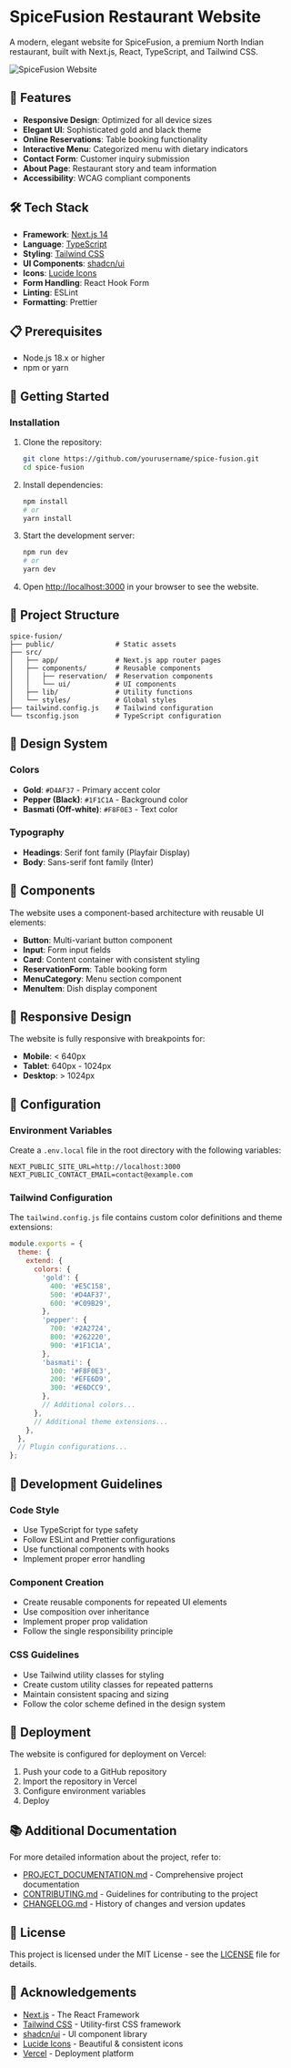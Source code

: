 # SpiceFusion Restaurant Website

A modern, elegant website for SpiceFusion, a premium North Indian restaurant, built with Next.js, React, TypeScript, and Tailwind CSS.

![SpiceFusion Website](public/images/website-preview.jpg)

## 🚀 Features

- **Responsive Design**: Optimized for all device sizes
- **Elegant UI**: Sophisticated gold and black theme
- **Online Reservations**: Table booking functionality
- **Interactive Menu**: Categorized menu with dietary indicators
- **Contact Form**: Customer inquiry submission
- **About Page**: Restaurant story and team information
- **Accessibility**: WCAG compliant components

## 🛠️ Tech Stack

- **Framework**: [Next.js 14](https://nextjs.org/)
- **Language**: [TypeScript](https://www.typescriptlang.org/)
- **Styling**: [Tailwind CSS](https://tailwindcss.com/)
- **UI Components**: [shadcn/ui](https://ui.shadcn.com/)
- **Icons**: [Lucide Icons](https://lucide.dev/)
- **Form Handling**: React Hook Form
- **Linting**: ESLint
- **Formatting**: Prettier

## 📋 Prerequisites

- Node.js 18.x or higher
- npm or yarn

## 🚀 Getting Started

### Installation

1. Clone the repository:
   ```bash
   git clone https://github.com/yourusername/spice-fusion.git
   cd spice-fusion
   ```

2. Install dependencies:
   ```bash
   npm install
   # or
   yarn install
   ```

3. Start the development server:
   ```bash
   npm run dev
   # or
   yarn dev
   ```

4. Open [http://localhost:3000](http://localhost:3000) in your browser to see the website.

## 📁 Project Structure

```
spice-fusion/
├── public/               # Static assets
├── src/
│   ├── app/              # Next.js app router pages
│   ├── components/       # Reusable components
│   │   ├── reservation/  # Reservation components
│   │   └── ui/           # UI components
│   ├── lib/              # Utility functions
│   └── styles/           # Global styles
├── tailwind.config.js    # Tailwind configuration
└── tsconfig.json         # TypeScript configuration
```

## 🎨 Design System

### Colors

- **Gold**: `#D4AF37` - Primary accent color
- **Pepper (Black)**: `#1F1C1A` - Background color
- **Basmati (Off-white)**: `#F8F0E3` - Text color

### Typography

- **Headings**: Serif font family (Playfair Display)
- **Body**: Sans-serif font family (Inter)

## 🧩 Components

The website uses a component-based architecture with reusable UI elements:

- **Button**: Multi-variant button component
- **Input**: Form input fields
- **Card**: Content container with consistent styling
- **ReservationForm**: Table booking form
- **MenuCategory**: Menu section component
- **MenuItem**: Dish display component

## 📱 Responsive Design

The website is fully responsive with breakpoints for:

- **Mobile**: < 640px
- **Tablet**: 640px - 1024px
- **Desktop**: > 1024px

## 🔧 Configuration

### Environment Variables

Create a `.env.local` file in the root directory with the following variables:

```
NEXT_PUBLIC_SITE_URL=http://localhost:3000
NEXT_PUBLIC_CONTACT_EMAIL=contact@example.com
```

### Tailwind Configuration

The `tailwind.config.js` file contains custom color definitions and theme extensions:

```javascript
module.exports = {
  theme: {
    extend: {
      colors: {
        'gold': {
          400: '#E5C158',
          500: '#D4AF37',
          600: '#C09B29',
        },
        'pepper': {
          700: '#2A2724',
          800: '#262220',
          900: '#1F1C1A',
        },
        'basmati': {
          100: '#F8F0E3',
          200: '#EFE6D9',
          300: '#E6DCC9',
        },
        // Additional colors...
      },
      // Additional theme extensions...
    },
  },
  // Plugin configurations...
};
```

## 📝 Development Guidelines

### Code Style

- Use TypeScript for type safety
- Follow ESLint and Prettier configurations
- Use functional components with hooks
- Implement proper error handling

### Component Creation

- Create reusable components for repeated UI elements
- Use composition over inheritance
- Implement proper prop validation
- Follow the single responsibility principle

### CSS Guidelines

- Use Tailwind utility classes for styling
- Create custom utility classes for repeated patterns
- Maintain consistent spacing and sizing
- Follow the color scheme defined in the design system

## 🚢 Deployment

The website is configured for deployment on Vercel:

1. Push your code to a GitHub repository
2. Import the repository in Vercel
3. Configure environment variables
4. Deploy

## 📚 Additional Documentation

For more detailed information about the project, refer to:

- [PROJECT_DOCUMENTATION.md](./PROJECT_DOCUMENTATION.md) - Comprehensive project documentation
- [CONTRIBUTING.md](./CONTRIBUTING.md) - Guidelines for contributing to the project
- [CHANGELOG.md](./CHANGELOG.md) - History of changes and version updates

## 📄 License

This project is licensed under the MIT License - see the [LICENSE](LICENSE) file for details.

## 🙏 Acknowledgements

- [Next.js](https://nextjs.org/) - The React Framework
- [Tailwind CSS](https://tailwindcss.com/) - Utility-first CSS framework
- [shadcn/ui](https://ui.shadcn.com/) - UI component library
- [Lucide Icons](https://lucide.dev/) - Beautiful & consistent icons
- [Vercel](https://vercel.com/) - Deployment platform
